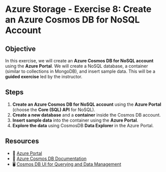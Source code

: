 # **Azure Storage - Exercise 8: Create an Azure Cosmos DB for NoSQL Account**

## **Objective**

In this exercise, we will create an **Azure Cosmos DB for NoSQL account** using the **Azure Portal**. We will create a NoSQL database, a container (similar to collections in MongoDB), and insert sample data. This will be a **guided exercise** led by the instructor.  

## **Steps**

1. **Create an Azure Cosmos DB for NoSQL account** using the **Azure Portal** (choose the **Core (SQL) API** for NoSQL).
2. **Create a new database** and a **container** inside the Cosmos DB account.
3. **Insert sample data** into the container using the **Azure Portal**.
4. **Explore the data** using CosmosDB **Data Explorer** in the Azure Portal.

## **Resources**

- 📌 [Azure Portal](https://portal.azure.com)
- 📖 [Azure Cosmos DB Documentation](https://learn.microsoft.com/en-us/azure/cosmos-db/)
- 🖥 [Cosmos DB UI for Querying and Data Management](https://learn.microsoft.com/en-us/azure/cosmos-db/data-explorer)

